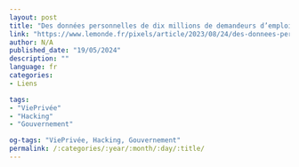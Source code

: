 ```yaml
---
layout: post
title: "Des données personnelles de dix millions de demandeurs d’emploi dérobées"
link: "https://www.lemonde.fr/pixels/article/2023/08/24/des-donnees-personnelles-de-dix-millions-de-demandeurs-d-emploi-derobees_6186380_4408996.html"
author: N/A
published_date: "19/05/2024"
description: ""
language: fr
categories:
- Liens

tags:
- "ViePrivée"
- "Hacking"
- "Gouvernement"

og-tags: "ViePrivée, Hacking, Gouvernement"
permalink: /:categories/:year/:month/:day/:title/
---
```

